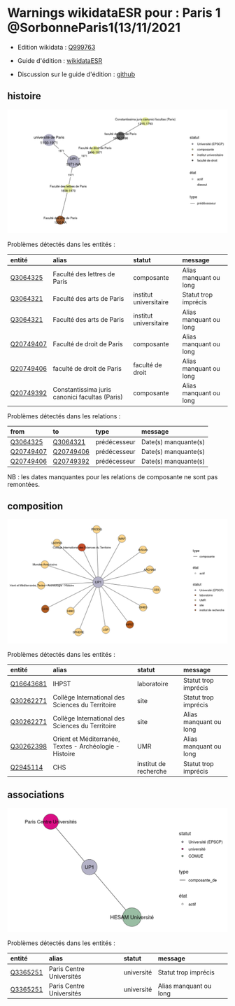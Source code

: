 Warnings wikidataESR pour : Paris 1 @SorbonneParis1(13/11/2021
================

- Edition wikidata : [Q999763](https://www.wikidata.org/wiki/Q999763)
- Guide d'édition : [wikidataESR](https://github.com/cpesr/wikidataESR/)

- Discussion sur le guide d'édition : [github](https://github.com/cpesr/wikidataESR/issues)



## histoire 

![Graphique non généré](Q999763-histoire.png) 

Problèmes détectés dans les entités :

|entité                                               |alias                                          |statut                 |message                |
|:----------------------------------------------------|:----------------------------------------------|:----------------------|:----------------------|
|[Q3064325](https://www.wikidata.org/wiki/Q3064325)   |Faculté des lettres de Paris                   |composante             |Alias manquant ou long |
|[Q3064321](https://www.wikidata.org/wiki/Q3064321)   |Faculté des arts de Paris                      |institut universitaire |Statut trop imprécis   |
|[Q3064321](https://www.wikidata.org/wiki/Q3064321)   |Faculté des arts de Paris                      |institut universitaire |Alias manquant ou long |
|[Q20749407](https://www.wikidata.org/wiki/Q20749407) |Faculté de droit de Paris                      |composante             |Alias manquant ou long |
|[Q20749406](https://www.wikidata.org/wiki/Q20749406) |faculté de droit de Paris                      |faculté de droit       |Alias manquant ou long |
|[Q20749392](https://www.wikidata.org/wiki/Q20749392) |Constantissima juris canonici facultas (Paris) |composante             |Alias manquant ou long |

Problèmes détectés dans les relations :

|from                                                 |to                                                   |type         |message              |
|:----------------------------------------------------|:----------------------------------------------------|:------------|:--------------------|
|[Q3064325](https://www.wikidata.org/wiki/Q3064325)   |[Q3064321](https://www.wikidata.org/wiki/Q3064321)   |prédécesseur |Date(s) manquante(s) |
|[Q20749407](https://www.wikidata.org/wiki/Q20749407) |[Q20749406](https://www.wikidata.org/wiki/Q20749406) |prédécesseur |Date(s) manquante(s) |
|[Q20749406](https://www.wikidata.org/wiki/Q20749406) |[Q20749392](https://www.wikidata.org/wiki/Q20749392) |prédécesseur |Date(s) manquante(s) |

NB : les dates manquantes pour les relations de composante ne sont pas remontées. 



## composition 

![Graphique non généré](Q999763-composition.png) 

Problèmes détectés dans les entités :

|entité                                               |alias                                                   |statut                |message                |
|:----------------------------------------------------|:-------------------------------------------------------|:---------------------|:----------------------|
|[Q16643681](https://www.wikidata.org/wiki/Q16643681) |IHPST                                                   |laboratoire           |Statut trop imprécis   |
|[Q30262271](https://www.wikidata.org/wiki/Q30262271) |Collège International des Sciences du Territoire        |site                  |Statut trop imprécis   |
|[Q30262271](https://www.wikidata.org/wiki/Q30262271) |Collège International des Sciences du Territoire        |site                  |Alias manquant ou long |
|[Q30262398](https://www.wikidata.org/wiki/Q30262398) |Orient et Méditerranée, Textes - Archéologie - Histoire |UMR                   |Alias manquant ou long |
|[Q2945114](https://www.wikidata.org/wiki/Q2945114)   |CHS                                                     |institut de recherche |Statut trop imprécis   |

 



## associations 

![Graphique non généré](Q999763-associations.png) 

Problèmes détectés dans les entités :

|entité                                             |alias                    |statut     |message                |
|:--------------------------------------------------|:------------------------|:----------|:----------------------|
|[Q3365251](https://www.wikidata.org/wiki/Q3365251) |Paris Centre Universités |université |Statut trop imprécis   |
|[Q3365251](https://www.wikidata.org/wiki/Q3365251) |Paris Centre Universités |université |Alias manquant ou long |

 


